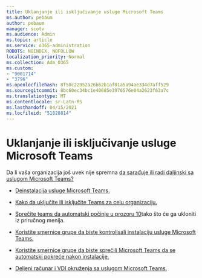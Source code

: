 ```yaml
---
title: Uklanjanje ili isključivanje usluge Microsoft Teams
ms.author: pebaum
author: pebaum
manager: scotv
ms.audience: Admin
ms.topic: article
ms.service: o365-administration
ROBOTS: NOINDEX, NOFOLLOW
localization_priority: Normal
ms.collection: Adm_O365
ms.custom:
- "9001714"
- "3796"
ms.openlocfilehash: 8f50c22952a26b62b1af01a5a94ae334d7aff529
ms.sourcegitcommit: 8bc60ec34bc1e40685e3976576e04a2623f63a7c
ms.translationtype: MT
ms.contentlocale: sr-Latn-RS
ms.lasthandoff: 04/15/2021
ms.locfileid: "51828814"
---
```

# <a name="remove-or-turn-off-microsoft-teams"></a>Uklanjanje ili isključivanje usluge Microsoft Teams

Da li vaša organizacija još uvek nije spremna [da sarađuje ili radi daljinski sa uslugom Microsoft Teams?](https://products.office.com/microsoft-teams/group-chat-software?&OCID=AID2000955_SEM_WiLWtgAAAKcGoHNG:20200305184100:s&msclkid=cbe12a5675e41135662d7437325dbd9a&ef_id=WiLWtgAAAKcGoHNG:20200305184100:s)

- [Deinstalacija usluge Microsoft Teams.](https://support.office.com/article/Uninstall-Microsoft-Teams-3b159754-3c26-4952-abe7-57d27f5f4c81)

- [Kako da uključite ili isključite Teams za celu organizaciju.](https://docs.microsoft.com/MicrosoftTeams/office-365-set-up)

- [Sprečite teams da automatski počinje u prozoru 10](https://support.microsoft.com/help/4026268/windows-10-change-startup-apps)tako što će ga ukloniti iz priručnog menija.

- [Koristite smernice grupe da biste kontrolisali instalaciju usluge Microsoft Teams.](https://docs.microsoft.com/deployoffice/teams-install#use-group-policy-to-control-the-installation-of-microsoft-teams)

- [Koristite smernice grupe da biste sprečili Microsoft Teams da se automatski pokreće nakon instalacije.](https://docs.microsoft.com/deployoffice/teams-install#use-group-policy-to-prevent-microsoft-teams-from-starting-automatically-after-installation)

- [Deljeni računar i VDI okruženja sa uslugom Microsoft Teams.](https://docs.microsoft.com/deployoffice/teams-install#shared-computer-and-vdi-environments-with-microsoft-teams)
